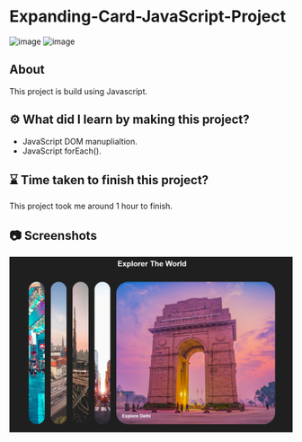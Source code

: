 # Expanding-Card-JavaScript-Project

![image](https://img.shields.io/badge/Project-JavaScript-blue)
![image](https://img.shields.io/badge/BHASKAR-SAHU-blue)

## About

This project is build using Javascript.

## ⚙️ What did I learn by making this project?

- JavaScript DOM manuplialtion.
- JavaScript forEach().

## ⌛ Time taken to finish this project?

This project took me around 1 hour to finish.

## 📷 Screenshots

![image](./asset/Screenshot.png)
